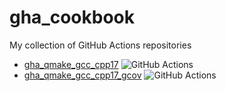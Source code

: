 # gha_cookbook

My collection of GitHub Actions repositories

 * [gha_qmake_gcc_cpp17](https://github.com/richelbilderbeek/gha_qmake_gcc_cpp17) ![GitHub Actions](https://github.com/richelbilderbeek/gha_qmake_gcc_cpp17/workflows/check/badge.svg?branch=master)
 * [gha_qmake_gcc_cpp17_gcov](https://github.com/richelbilderbeek/gha_qmake_gcc_cpp17_gcov) ![GitHub Actions](https://github.com/richelbilderbeek/gha_qmake_gcc_cpp17_gcov/workflows/check/badge.svg?branch=master)


